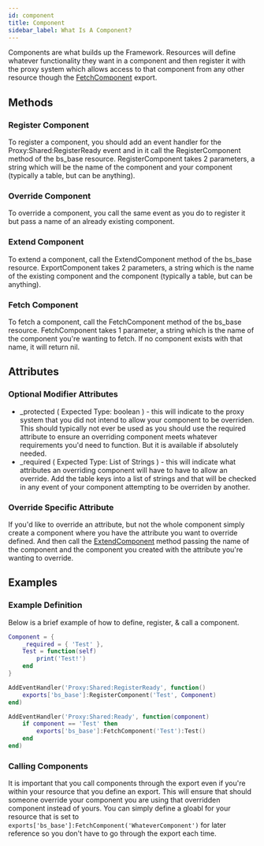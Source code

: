 ```yaml
---
id: component
title: Component
sidebar_label: What Is A Component?
---
```


Components are what builds up the Framework. Resources will define whatever functionality they want in a component and then register it with the proxy system which allows access to that component from any other resource though the [FetchComponent](exports.md) export.

## Methods

### Register Component
To register a component, you should add an event handler for the Proxy:Shared:RegisterReady event and in it call the RegisterComponent method of the bs_base resource. RegisterComponent takes 2 parameters, a string which will be the name of the component and your component (typically a table, but can be anything).

### Override Component
To override a component, you call the same event as you do to register it but pass a name of an already existing component.

### Extend Component
To extend a component, call the ExtendComponent method of the bs_base resource. ExportComponent takes 2 parameters, a string which is the name of the existing component and the component (typically a table, but can be anything). 

### Fetch Component
To fetch a component, call the FetchComponent method of the bs_base resource. FetchComponent takes 1 parameter, a string which is the name of the component you're wanting to fetch. If no component exists with that name, it will return nil.

## Attributes

### Optional Modifier Attributes
- _protected ( Expected Type: boolean ) - this will indicate to the proxy system that you did not intend to allow your component to be overriden. This should typically not ever be used as you should use the required attribute to ensure an overriding component meets whatever requirements you'd need to function. But it is available if absolutely needed.
- _required ( Expected Type: List of Strings ) - this will indicate what attributes an overriding component will have to have to allow an override. Add the table keys into a list of strings and that will be checked in any event of your component attempting to be overriden by another.

### Override Specific Attribute
If you'd like to override an attribute, but not the whole component simply create a component where you have the attribute you want to override defined. And then call the [ExtendComponent](#extend-component) method passing the name of the component and the component you created with the attribute you're wanting to override.

## Examples

### Example Definition
Below is a brief example of how to define, register, & call a component.

```Lua
Component = {
    _required = { 'Test' },
    Test = function(self)
        print('Test!')
    end
}

AddEventHandler('Proxy:Shared:RegisterReady', function()
    exports['bs_base']:RegisterComponent('Test', Component)
end)

AddEventHandler('Proxy:Shared:Ready', function(component)
    if component == 'Test' then
        exports['bs_base']:FetchComponent('Test'):Test()
    end
end)
```

### Calling Components
It is important that you call components through the export even if you're within your resource that you define an export. This will ensure that should someone override your component you are using that overridden component instead of yours. You can simply define a gloabl for your resource that is set to `exports['bs_base']:FetchComponent('WhateverComponent')` for later reference so you don't have to go through the export each time.